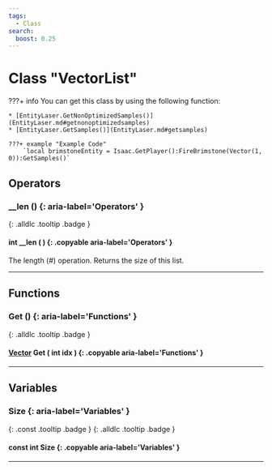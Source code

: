```yaml
---
tags:
  - Class
search:
  boost: 0.25
---
```

# Class "VectorList"

???+ info
    You can get this class by using the following function:

    * [EntityLaser.GetNonOptimizedSamples()](EntityLaser.md#getnonoptimizedsamples)
    * [EntityLaser.GetSamples()](EntityLaser.md#getsamples)

    ???+ example "Example Code"
        `local brimstoneEntity = Isaac.GetPlayer():FireBrimstone(Vector(1, 0)):GetSamples()`

## Operators
### __len () {: aria-label='Operators' }
[ ](#){: .alldlc .tooltip .badge }
#### int __len ( ) {: .copyable aria-label='Operators' }

The length (#) operation. Returns the size of this list.

___
## Functions
### Get () {: aria-label='Functions' }
[ ](#){: .alldlc .tooltip .badge }
#### [Vector](Vector.md) Get ( int idx ) {: .copyable aria-label='Functions' }

___
## Variables
### Size {: aria-label='Variables' }
[ ](#){: .const .tooltip .badge } [ ](#){: .alldlc .tooltip .badge }
#### const int Size  {: .copyable aria-label='Variables' }

___
